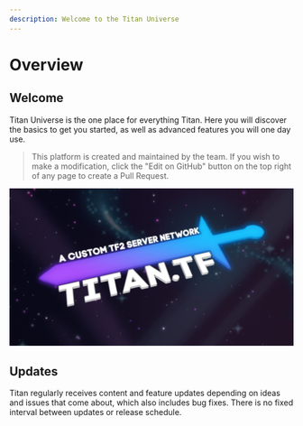 ```yaml
---
description: Welcome to the Titan Universe
---
```


# Overview

## Welcome

Titan Universe is the one place for everything Titan. Here you will discover the basics to get you started, as well as advanced features you will one day use.

> This platform is created and maintained by the team. If you wish to make a modification, click the "Edit on GitHub" button on the top right of any page to create a Pull Request.

![by Leeroy](.gitbook/assets/universe.png)

## Updates

Titan regularly receives content and feature updates depending on ideas and issues that come about, which also includes bug fixes. There is no fixed interval between updates or release schedule.

